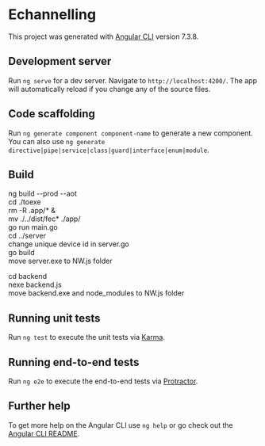 # Echannelling

This project was generated with [Angular CLI](https://github.com/angular/angular-cli) version 7.3.8.

## Development server

Run `ng serve` for a dev server. Navigate to `http://localhost:4200/`. The app will automatically reload if you change any of the source files.

## Code scaffolding

Run `ng generate component component-name` to generate a new component. You can also use `ng generate directive|pipe|service|class|guard|interface|enum|module`.

## Build

ng build --prod --aot <br>
cd ./toexe <br>
rm -R .app/* & <br>
mv ./../dist/fec* ./app/ <br>
go run main.go <br>
cd ../server <br>
change unique device id in server.go<br>
go build <br>
move server.exe to NW.js folder <br>

cd backend <br>
nexe backend.js <br>
move backend.exe and node_modules to NW.js folder <br>

## Running unit tests

Run `ng test` to execute the unit tests via [Karma](https://karma-runner.github.io).

## Running end-to-end tests

Run `ng e2e` to execute the end-to-end tests via [Protractor](http://www.protractortest.org/).

## Further help

To get more help on the Angular CLI use `ng help` or go check out the [Angular CLI README](https://github.com/angular/angular-cli/blob/master/README.md).
